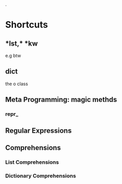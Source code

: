 .

# Shortcuts

## \*lst,\* *kw

e.g btw

## __dict__ 

the o class

## Meta Programming: magic methds

### __repr___

## Regular Expressions


## Comprehensions

### List Comprehensions

### Dictionary Comprehensions

